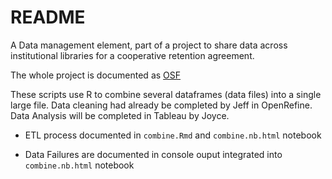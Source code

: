 # README

A Data management element, part of a project to share data across institutional libraries for a cooperative retention agreement. 

The whole project is documented as [OSF](https://osf.io/njx2u/)

These scripts use R to combine several dataframes (data files) into a single large file.  Data cleaning had already be completed by Jeff in OpenRefine.   Data Analysis will be completed in Tableau by Joyce.

- ETL process documented in `combine.Rmd` and `combine.nb.html` notebook

- Data Failures are documented in console ouput integrated into `combine.nb.html` notebook
